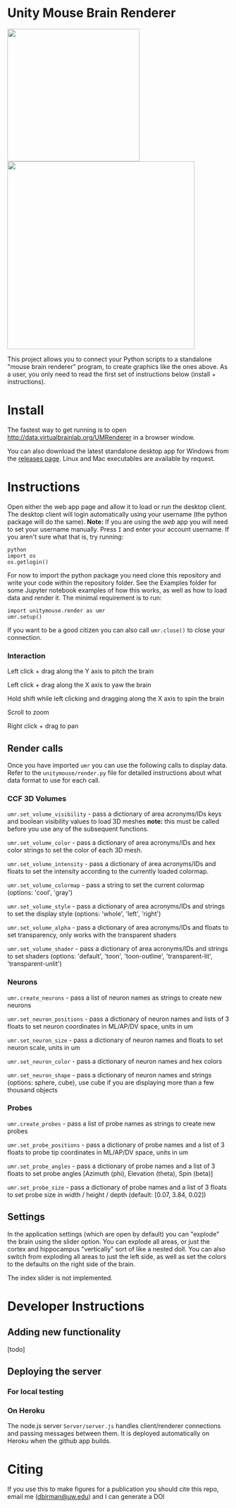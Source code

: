 # Unity Mouse Brain Renderer

<p float="left">
 <img src="https://github.com/dbirman/UMRenderer/raw/main/Examples/gallery/flatmap_layout.png" width="300"> 
 <img src="https://github.com/dbirman/UMRenderer/raw/main/Examples/gallery/RS_fig1.png " width="425">
</p>

This project allows you to connect your Python scripts to a standalone "mouse brain renderer" program, to create graphics like the ones above. As a user, you only need to read the first set of instructions below (install + instructions).

# Install

The fastest way to get running is to open http://data.virtualbrainlab.org/UMRenderer in a browser window.

You can also download the latest standalone desktop app for Windows from the [releases page](https://github.com/dbirman/UMRenderer/releases). Linux and Mac executables are available by request.

# Instructions

Open either the web app page and allow it to load or run the desktop client. The desktop client will login automatically using your username (the python package will do the same). **Note:** If you are using the *web* app you will need to set your username manually. Press `I` and enter your account username. If you aren't sure what that is, try running:

```
python
import os
os.getlogin()
```

For now to import the python package you need clone this repository and write your code within the repository folder. See the Examples folder for some Jupyter notebook examples of how this works, as well as how to load data and render it. The minimal requirement is to run:

```
import unitymouse.render as umr
umr.setup()
```

If you want to be a good citizen you can also call `umr.close()` to close your connection.

### Interaction

Left click + drag along the Y axis to pitch the brain

Left click + drag along the X axis to yaw the brain

Hold shift while left clicking and dragging along the X axis to spin the brain

Scroll to zoom

Right click + drag to pan

## Render calls

Once you have imported `umr` you can use the following calls to display data. Refer to the `unitymouse/render.py` file for detailed instructions about what data format to use for each call.

### CCF 3D Volumes

`umr.set_volume_visibility` - pass a dictionary of area acronyms/IDs keys and boolean visibility values to load 3D meshes **note:** this must be called before you use any of the subsequent functions.

`umr.set_volume_color` - pass a dictionary of area acronyms/IDs and hex color strings to set the color of each 3D mesh.

`umr.set_volume_intensity` - pass a dictionary of area acronyms/IDs and floats to set the intensity according to the currently loaded colormap.

`umr.set_volume_colormap` - pass a string to set the current colormap (options: 'cool', 'gray')

`umr.set_volume_style` - pass a dictionary of area acronyms/IDs and strings to set the display style (options: 'whole', 'left', 'right')

`umr.set_volume_alpha` - pass a dictionary of area acronyms/IDs and floats to set transparency, only works with the transparent shaders

`umr.set_volume_shader` - pass a dictionary of area acronyms/IDs and strings to set shaders (options: 'default', 'toon', 'toon-outline', 'transparent-lit', 'transparent-unlit')

### Neurons

`umr.create_neurons` - pass a list of neuron names as strings to create new neurons

`umr.set_neuron_positions` - pass a dictionary of neuron names and lists of 3 floats to set neuron coordinates in ML/AP/DV space, units in um

`umr.set_neuron_size` - pass a dictionary of neuron names and floats to set neuron scale, units in um

`umr.set_neuron_color` - pass a dictionary of neuron names and hex colors

`umr.set_neuron_shape` - pass a dictionary of neuron names and strings (options: sphere, cube), use cube if you are displaying more than a few thousand objects

### Probes

`umr.create_probes` - pass a list of probe names as strings to create new probes

`umr.set_probe_positions` - pass a dictionary of probe names and a list of 3 floats to probe tip coordinates in ML/AP/DV space, units in um

`umr.set_probe_angles` - pass a dictionary of probe names and a list of 3 floats to set probe angles [Azimuth (phi), Elevation (theta), Spin (beta)]

`umr.set_probe_size` - pass a dictionary of probe names and a list of 3 floats to set probe size in width / height / depth (default: [0.07, 3.84, 0.02])

## Settings

In the application settings (which are open by default) you can "explode" the brain using the slider option. You can explode all areas, or just the cortex and hippocampus "vertically" sort of like a nested doll. You can also switch from exploding all areas to just the left side, as well as set the colors to the defaults on the right side of the brain. 

The index slider is not implemented.

# Developer Instructions

## Adding new functionality

[todo]

## Deploying the server

### For local testing

### On Heroku

The node.js server `Server/server.js` handles client/renderer connections and passing messages between them. It is deployed automatically on Heroku when the github app builds. 

# Citing

If you use this to make figures for a publication you should cite this repo, email me (dbirman@uw.edu) and I can generate a DOI
